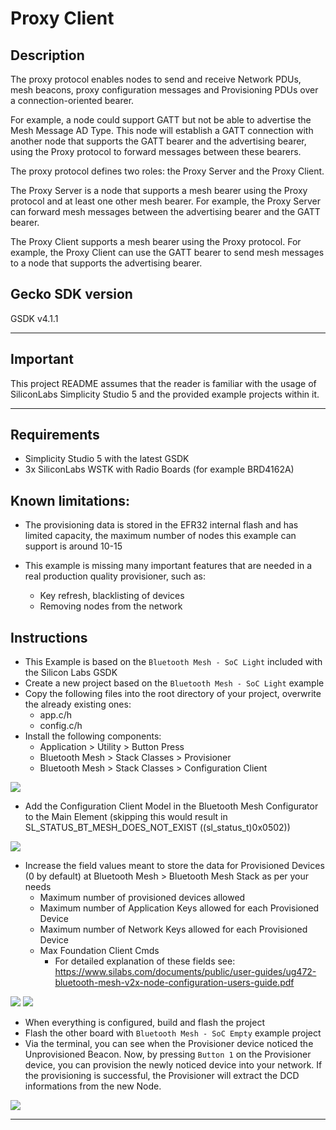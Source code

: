# Proxy Client #

## Description ##

The proxy protocol enables nodes to send and receive Network PDUs, mesh beacons, proxy configuration messages and Provisioning PDUs over a connection-oriented bearer.

For example, a node could support GATT but not be able to advertise the Mesh Message AD Type. This node will establish a GATT connection with another node that supports the GATT bearer and the advertising bearer, using the Proxy protocol to forward messages between these bearers.

The proxy protocol defines two roles: the Proxy Server and the Proxy Client.

The Proxy Server is a node that supports a mesh bearer using the Proxy protocol and at least one other mesh bearer. For example, the Proxy Server can forward mesh messages between the advertising bearer and the GATT bearer.

The Proxy Client supports a mesh bearer using the Proxy protocol. For example, the Proxy Client can use the GATT bearer to send mesh messages to a node that supports the advertising bearer.

## Gecko SDK version ##

GSDK v4.1.1

---

## Important

This project README assumes that the reader is familiar with the usage of SiliconLabs Simplicity Studio 5 and the provided example projects within it.

---

## Requirements

  - Simplicity Studio 5 with the latest GSDK
  - 3x SiliconLabs WSTK with Radio Boards (for example BRD4162A)

## Known limitations:

  - The provisioning data is stored in the EFR32 internal flash and has limited capacity, the maximum number of nodes this example can support is around 10-15 

  - This example is missing many important features that are needed in a real production quality provisioner, such as:
    - Key refresh, blacklisting of devices
    - Removing nodes from the network

## Instructions

  - This Example is based on the ```Bluetooth Mesh - SoC Light``` included with the Silicon Labs GSDK
  - Create a new project based on the ```Bluetooth Mesh - SoC Light``` example
  - Copy the following files into the root directory of your project, overwrite the already existing ones:
    - app.c/h
    - config.c/h
  - Install the following components:
    - Application > Utility > Button Press
    - Bluetooth Mesh > Stack Classes > Provisioner
    - Bluetooth Mesh > Stack Classes > Configuration Client

  <img src="images/install_button_press.png">

  - Add the Configuration Client Model in the Bluetooth Mesh Configurator to the Main Element (skipping this would result in SL_STATUS_BT_MESH_DOES_NOT_EXIST ((sl_status_t)0x0502))
 
  <img src="images/add_config_client_model.png">

  - Increase the field values meant to store the data for Provisioned Devices (0 by default) at Bluetooth Mesh > Bluetooth Mesh Stack as per your needs
    - Maximum number of provisioned devices allowed
    - Maximum number of Application Keys allowed for each Provisioned Device
    - Maximum number of Network Keys allowed for each Provisioned Device
    - Max Foundation Client Cmds
      - For detailed explanation of these fields see: https://www.silabs.com/documents/public/user-guides/ug472-bluetooth-mesh-v2x-node-configuration-users-guide.pdf

  <img src="images/increase_values_1.png">
  <img src="images/increase_values_2.png">

  - When everything is configured, build and flash the project
  - Flash the other board with ```Bluetooth Mesh - SoC Empty``` example project
  - Via the terminal, you can see when the Provisioner device noticed the Unprovisioned Beacon. Now, by pressing ```Button 1``` on the Provisioner device, you can provision the newly noticed device into your network. If the provisioning is successful, the Provisioner will extract the DCD informations from the new Node.

  <img src="images/dcd_infos.png">

---